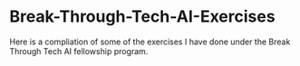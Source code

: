 # Break-Through-Tech-AI-Exercises

Here is a compliation of some of the exercises I have done under the Break Through Tech AI fellowship program.
